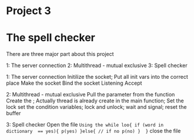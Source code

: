 # Project 3  
# The spell checker 



There are three major part about this project

 1: The server connection 
 2: Multithread - mutual exclusive 
 3: Spell checker
 
 
 1: The server connection 
        Initilize the socket; 
        Put all init vars into the correct place
        Make the socket 
        Bind the socket 
        Listening
        Accept
        
        
 2: Multithread - mutual exclusive 
        Pull the parameter from the function
        Create the ; Actually thread is already create in the main function;
        Set the lock 
                set the condition variables;
                lock and unlock;
                wait and signal;
         reset the buffer
      
 3: Spell checker
        Open the file 
        ```
        Using the while loo{
          if (word in dictionary  == yes){
              p(yes)
          }else{ // if no
              p(no)
          } 
        }
        ```
        close the file
    


